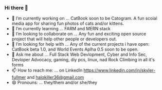### Hi there 👋

<!--
**SkyeFull90/SkyeFull90** is a ✨ _special_ ✨ repository because its `README.md` (this file) appears on your GitHub profile.

Here are some ideas to get you started:
-->
- 🔭 I’m currently working on ... CatBook soon to be Catogram. A fun scoial media app for sharing fun photos of cats and/or kittens.
- 🌱 I’m currently learning ...  FARM and MERN stack
- 👯 I’m looking to collaborate on ... Any fun and exciting open source project that will help other people or developers out.
- 🤔 I’m looking for help with ... Any of the current projects i have open: CatBook beta 1.0, and World Events Aplha 0.5 soon to be open.
- 💬 Ask me about ... Full Stack Web Devlopment, Cyber and Info Sec, Devloper Advocacy, gaming, diy pcs, linux, nad Rock Climbing in all it's forms
- 📫 How to reach me: ... on LinkedIn https://www.linkedin.com/in/skyler-fullmer and halokiller36@gmail.com
- 😄 Pronouns: ... they/them and/or she/they
<!--
- ⚡ Fun fact: ... 
-->
